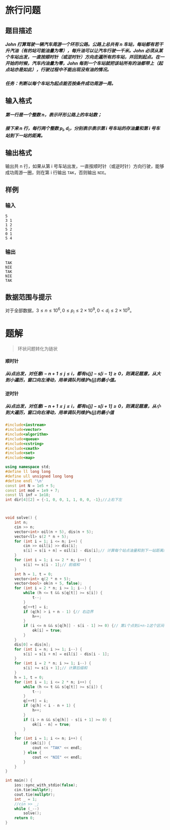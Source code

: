# 旅行问题

## 题目描述

##### John 打算驾驶一辆汽车周游一个环形公路。公路上总共有 n 车站，每站都有若干升汽油（有的站可能油量为零），每升油可以让汽车行驶一千米。John 必须从某个车站出发，一直按顺时针（或逆时针）方向走遍所有的车站，并回到起点。在一开始的时候，汽车内油量为零，John 每到一个车站就把该站所有的油都带上（起点站亦是如此），行驶过程中不能出现没有油的情况。

##### 任务：判断以每个车站为起点能否按条件成功周游一周。

## 输入格式

##### 第一行是一个整数 n，表示环形公路上的车站数；

##### 接下来 n 行，每行两个整数 $p_i,d_i$，分别表示表示第 i 号车站的存油量和第 i 号车站到下一站的距离。

## 输出格式

 输出共 n 行，如果从第 i 号车站出发，一直按顺时针（或逆时针）方向行驶，能够成功周游一圈，则在第 i 行输出 `TAK`，否则输出 `NIE`。 

## 样例

### 输入

```
5
3 1
1 2
5 2
0 1
5 4
```

### 输出

```
TAK
NIE
TAK
NIE
TAK
```

## 数据范围与提示

 对于全部数据，$3\le n\le 10^6,0\le p_i\le 2\times 10^9,0\lt d_i\le 2\times 10^9$。

# 题解

> 环状问题转化为链状

#### 顺时针

##### 从i点出发，对任意$i-n+1\leq j\leq i$，都有$s[j]-s[i-1]\geq 0$，则满足题意，从大到小遍历，窗口向左滑动，用单调队列维护$s[j]$的最小值。

#### 逆时针

##### 从i点出发，对任意$i-n+1\leq j\leq i$，都有$s[j]-s[i+1]\geq 0$，则满足题意，从小到大遍历，窗口向右滑动，用单调队列维护$s[j]$的最小值

```c++
#include<iostream>
#include<vector>
#include<algorithm>
#include<queue>
#include<cstring>
#include<cmath>
#include<set>
#include<map>

using namespace std;
#define ll long long
#define ull unsigned long long
#define endl '\n'
const int N = 1e5 + 5;
const int mod = 1e9 + 7;
const ll inf = 1e18;
int dir[4][2] = {-1, 0, 0, 1, 1, 0, 0, -1};//上右下左



void solve() {
    int n;
    cin >> n;
    vector<int> oil(n + 5), dis(n + 5);
    vector<ll> s(2 * n + 5);
    for (int i = 1; i <= n; i++) {
        cin >> oil[i] >> dis[i];
        s[i] = s[i + n] = oil[i] - dis[i];// 计算每个站点油量和到下一站距离的差
    }
    for (int i = 1; i <= 2 * n; i++) {
        s[i] += s[i - 1];// 前缀和
    }
    int h = 1, t = 0;
    vector<int> q(2 * n + 5);
    vector<bool> ok(n + 5, false);
    for (int i = 2 * n; i >= 1; i--) {
        while (h <= t && s[q[t]] >= s[i]) {
            t--;
        }
        q[++t] = i;
        if (q[h] > i + n - 1) {// 右边界
            h++;
        }
        if (i <= n && s[q[h]] - s[i - 1] >= 0) {// 第i个点到i+n-1这个区间里面最小值的差大于等于0即可到达
            ok[i] = true;
        }
    }
    dis[0] = dis[n];
    for (int i = n; i >= 1; i--) {
        s[i] = s[i + n] = oil[i] - dis[i - 1];
    }
    for (int i = 2 * n; i >= 1; i--) {
        s[i] += s[i + 1];// 计算后缀和
    }
    h = 1, t = 0;
    for (int i = 1; i <= 2 * n; i++) {
        while (h <= t && s[q[t]] >= s[i]) {
            t--;
        }
        q[++t] = i;
        if (q[h] < i - n + 1) {
            h++;
        }
        if (i > n && s[q[h]] - s[i + 1] >= 0) {
            ok[i - n] = true;
        }
    }
    for (int i = 1; i <= n; i++) {
        if (ok[i]) {
            cout << "TAK" << endl;
        } else {
            cout << "NIE" << endl;
        }
    }
}

int main() {
    ios::sync_with_stdio(false);
    cin.tie(nullptr);
    cout.tie(nullptr);
    int _ = 1;
    //cin >> _;
    while (_--)
        solve();
    return 0;
}
```

